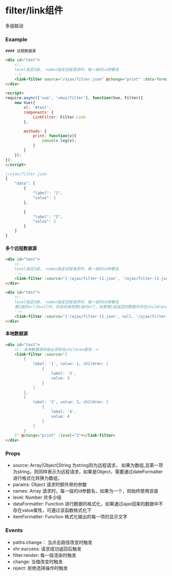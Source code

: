 filter/link组件
======================
多级联动

### Example

    #### 远程数据源

```html
<div id="test">
    <!--
    level指定3级， names指定远程请求时，每一级的id参数名
    -->
    <link-filter source="/ajax/filter.json" @change="print" :data-formatter="function(data){return data.data}" :level="3" :names="['province', 'city']"></link-filter>
</div>

<script>
require.async(['vue', 'vmui/filter'], function(Vue, Filter){
    new Vue({
        el: '#test',
        components: {
            LinkFilter: Filter.Link
        },

        methods: {
            print: function(v){
                console.log(v);
            }
        }
    });
});
</script>
```

```js
//ajax/filter.json
{
    "data": [
        {
            "label": "1",
            "value": 1
        },

        {
            "label": "2",
            "value": 2
        }
    ]
}
```

   #### 多个远程数据源

```html
<div id="test">
    <!--
    level指定3级， names指定远程请求时，每一级的id参数名
    -->
    <link-filter :source="['/ajax/filter-l1.json', '/ajax/filter-l2.json', '/ajax/filter-l3.json']" @change="print" :data-formatter="function(data){return data.data}" :level="3" :names="['province', 'city']"></link-filter>
</div>   
```

```html
<div id="test">
    <!--
    level指定3级， names指定远程请求时，每一级的id参数名
    第2级的url为null时，则自动使用第1级的url，如果第1级返回的数据中存在children属性，则不使用远程数据源
    -->
    <link-filter :source="['/ajax/filter-l1.json', null, '/ajax/filter-l3.json']" @change="print" :data-formatter="function(data){return data.data}" :level="3" :names="['province', 'city']"></link-filter>
</div>   
```

   #### 本地数据源

```html
<div id="test">
    <!--本地数据源多级必须存在children属性-->
    <link-filter :source="[
        {
            label: '1', value: 1, children: [
                {
                    label: '3',
                    value: 3
                }
            ]
        }, 
        {
            label: '2', value: 2, children: [
                {
                    label: '4',
                    value: 4
                }
            ]
        }
    ]" @change="print" :level="2"></link-filter>
</div>
```

### Props

* source: Array|Object|String 为string则为远程请求， 如果为数组,且第一项为string，则同样表示为远程请求，如果是Object，需要通过dateFormatter进行格式化转换为数组，
* params: Object 请求时额外带的参数
* names: Array 请求时，每一级的id参数名，如果为一个，则始终使用该值
* level: Number 共多少级
* dataFormatter: Function 进行数据的格式化，如果通过ajax回来的数据中不存在value属性，可通过该函数格式化下
* itemFormatter: Function 格式化输出的每一项的显示文字

### Events

* paths:change： 当点击路径改变时触发
* xhr:success: 请求成功返回后触发
* filter:render: 每一级渲染时触发
* change: 当值改变时触发
* reject: 拒绝选择操作时触发
